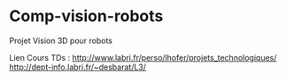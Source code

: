 # Comp-vision-robots
Projet Vision 3D pour robots

Lien Cours TDs :  http://www.labri.fr/perso/lhofer/projets_technologiques/
                  http://dept-info.labri.fr/~desbarat/L3/
